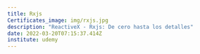 ```yaml
---
title: Rxjs
Certificates_image: img/rxjs.jpg
description: "ReactiveX - Rxjs: De cero hasta los detalles"
date: 2022-03-20T07:15:37.414Z
institute: udemy
---
```

